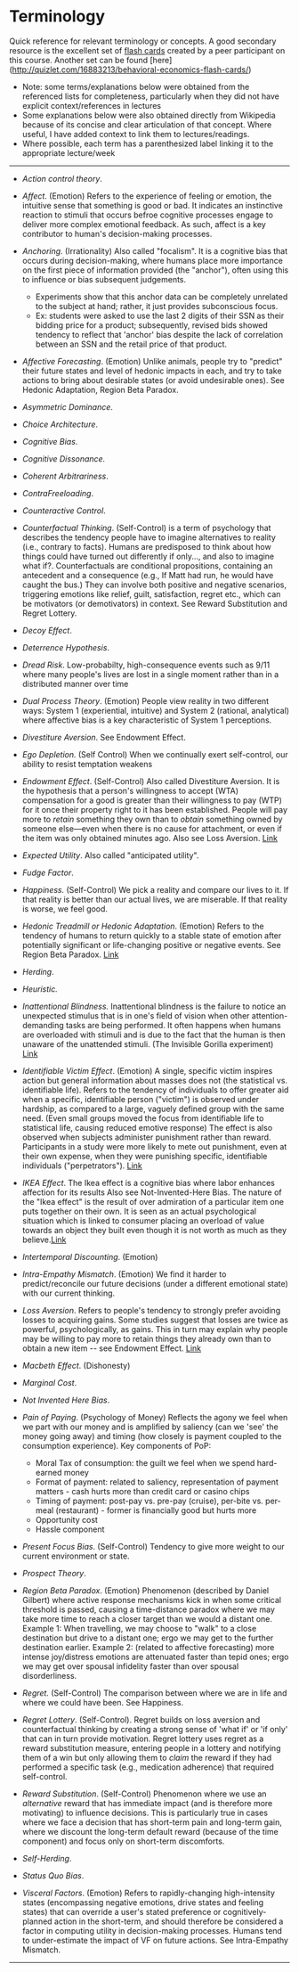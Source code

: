 # Terminology

Quick reference for relevant terminology or concepts. A good secondary resource is the excellent set of [flash cards](http://quizlet.com/23020804/behavioral-economics-glossary-all-may-2013-flash-cards/) created by a peer participant on this course. Another set can be found [here] (http://quizlet.com/16883213/behavioral-economics-flash-cards/)

 * Note: some terms/explanations below were obtained from the referenced lists for completeness, particularly when they did not have explicit context/references in lectures
 * Some explanations below were also obtained directly from Wikipedia because of its concise and clear articulation of that concept. Where useful, I have added context to link them to lectures/readings.
 * Where possible, each term has a parenthesized label linking it to the appropriate lecture/week
*****

* *Action control theory*.

* *Affect*. (Emotion) Refers to the experience of feeling or emotion, the intuitive sense that something is good or bad. It indicates an instinctive reaction to stimuli that occurs befroe cognitive processes engage to deliver more complex emotional feedback. As such, affect is a key contributor to human's decision-making processes.


* *Anchoring*. (Irrationality) Also called "focalism". It is a cognitive bias that occurs during decision-making, where humans place more importance on the first piece of information provided (the "anchor"), often using this to influence or bias subsequent judgements.
     * Experiments show that this anchor data can be completely unrelated to the subject at hand; rather, it just provides subconscious focus.
     * Ex: students were asked to use the last 2 digits of their SSN as their bidding price for a product; subsequently, revised bids showed tendency to reflect that 'anchor' bias despite the lack of correlation between an SSN and the retail price of that product.


* *Affective Forecasting*. (Emotion) Unlike animals, people try to "predict" their future states and level of hedonic impacts in each, and try to take actions to bring about desirable states (or avoid undesirable ones). See Hedonic Adaptation, Region Beta Paradox.


* *Asymmetric Dominance*.


* *Choice Architecture*.


* *Cognitive Bias*.


* *Cognitive Dissonance.*


* *Coherent Arbitrariness*.


* *ContraFreeloading*.


* *Counteractive Control*.


* *Counterfactual Thinking*. (Self-Control) is a term of psychology that describes the tendency people have to imagine alternatives to reality (i.e., contrary to facts). Humans are predisposed to think about how things could have turned out differently if only..., and also to imagine what if?. Counterfactuals are conditional propositions, containing an antecedent and a consequence (e.g., If Matt had run, he would have caught the bus.) They can involve both positive and negative scenarios, triggering emotions like relief, guilt, satisfaction, regret etc., which can be motivators (or demotivators) in context. See Reward Substitution and Regret Lottery.


* *Decoy Effect*.


* *Deterrence Hypothesis*.


* *Dread Risk*. Low-probabilty, high-consequence events such as 9/11 where many people's lives are lost in a single moment rather than in a distributed manner over time


* *Dual Process Theory*. (Emotion) People view reality in two different ways: System 1 (experiential, intuitive) and System 2 (rational, analytical) where affective bias is a key characteristic of System 1 perceptions.

* *Divestiture Aversion*. See Endowment Effect.


* *Ego Depletion.* (Self Control) When we continually exert self-control, our ability to resist temptation weakens


* *Endowment Effect*. (Self-Control) Also called Divestiture Aversion. It is the hypothesis that a person's willingness to accept (WTA) compensation for a good is greater than their willingness to pay (WTP) for it once their property right to it has been established. People will pay more to *retain* something they own than to *obtain* something owned by someone else—even when there is no cause for attachment, or even if the item was only obtained minutes ago. Also see Loss Aversion. [Link](http://en.wikipedia.org/wiki/Endowment_effect)


* *Expected Utility*. Also called "anticipated utility".


* *Fudge Factor*.

* *Happiness.* (Self-Control) We pick a reality and compare our lives to it. If that reality is better than our actual lives, we are miserable. If that reality is worse, we feel good.

* *Hedonic Treadmill or Hedonic Adaptation*. (Emotion) Refers to the tendency of humans to return quickly to a stable state of emotion after potentially significant or life-changing positive or negative events. See Region Beta Paradox. [Link](http://en.wikipedia.org/wiki/Hedonic_treadmill)

* *Herding*.


* *Heuristic.*

* *Inattentional Blindness.* Inattentional blindness is the failure to notice an unexpected stimulus that is in one's field of vision when other attention-demanding tasks are being performed. It often happens when humans are overloaded with stimuli and is due to the fact that the human is then unaware of the unattended stimuli. (The Invisible Gorilla experiment) [Link](http://en.wikipedia.org/wiki/Inattentional_blindness)

* *Identifiable Victim Effect*. (Emotion) A single, specific victim inspires action but general information about masses does not (the statistical vs. identifiable life). Refers to the tendency of individuals to offer greater aid when a specific, identifiable person ("victim") is observed under hardship, as compared to a large, vaguely defined group with the same need. (Even small groups moved the focus from identifiable life to statistical life, causing reduced emotive response) The effect is also observed when subjects administer punishment rather than reward. Participants in a study were more likely to mete out punishment, even at their own expense, when they were punishing specific, identifiable individuals ("perpetrators"). [Link](http://en.wikipedia.org/wiki/Identifiable_victim_effect)


* *IKEA Effect*. The Ikea effect is a cognitive bias where labor enhances affection for its results Also see Not-Invented-Here Bias. The nature of the "Ikea effect" is the result of over admiration of a particular item one puts together on their own. It is seen as an actual psychological situation which is linked to consumer placing an overload of value towards an object they built even though it is not worth as much as they believe.[Link](http://en.wikipedia.org/wiki/Ikea_Effect)


* *Intertemporal Discounting*. (Emotion)


* *Intra-Empathy Mismatch*. (Emotion) We find it harder to predict/reconcile our future decisions (under a different emotional state) with our current thinking.


* *Loss Aversion*. Refers to people's tendency to strongly prefer avoiding losses to acquiring gains. Some studies suggest that losses are twice as powerful, psychologically, as gains. This in turn may explain why people may be willing to pay more to retain things they already own than to obtain a new item -- see Endowment Effect. [Link](http://en.wikipedia.org/wiki/Loss_aversion)


* *Macbeth Effect*. (Dishonesty)


* *Marginal Cost*.


* *Not Invented Here Bias*.


* *Pain of Paying*. (Psychology of Money) Reflects the agony we feel when we part with our money and is amplified by saliency (can we 'see' the money going away) and timing (how closely is payment coupled to the consumption experience). Key components of PoP:
     * Moral Tax of consumption: the guilt we feel when we spend hard-earned money
     * Format of payment: related to saliency, representation of payment matters - cash hurts more than credit card or casino chips
     * Timing of payment: post-pay vs. pre-pay (cruise), per-bite vs. per-meal (restaurant) - former is financially good but hurts more
     * Opportunity cost
     * Hassle component


* *Present Focus Bias*. (Self-Control) Tendency to give more weight to our current environment or state.


* *Prospect Theory*.


* *Region Beta Paradox*. (Emotion) Phenomenon (described by Daniel Gilbert) where active response mechanisms kick in when some critical threshold is passed, causing a time-distance paradox where we may take more time to reach a closer target than we would a distant one. Example 1: When travelling, we may choose to "walk" to a close destination but drive to a distant one; ergo we may get to the further destination earlier. Example 2: (related to affective forecasting) more intense joy/distress emotions are attenuated faster than tepid ones; ergo we may get over spousal infidelity faster than over spousal disorderliness.

* *Regret.* (Self-Control) The comparison between where we are in life and where we could have been. See Happiness.

* *Regret Lottery*. (Self-Control). Regret builds on loss aversion and counterfactual thinking by creating a strong sense of 'what if' or 'if only' that can in turn provide motivation. Regret lottery uses regret as a reward substitution measure, entering people in a lottery and notifying them of a win but only allowing them to *claim* the reward if they had performed a specific task (e.g., medication adherence) that required self-control.


* *Reward Substitution*. (Self-Control) Phenomenon where we use an *alternative* reward that has immediate impact (and is therefore more motivating) to influence decisions. This is particularly true in cases where we face a decision that has short-term pain and long-term gain, where we discount the long-term default reward (because of the time component) and focus only on short-term discomforts.

* *Self-Herding*.


* *Status Quo Bias*.


* *Visceral Factors*. (Emotion) Refers to rapidly-changing high-intensity states (encompassing negative emotions, drive states and feeling states) that can override a user's stated preference or cognitively-planned action in the short-term, and should therefore be considered a factor in computing utility in decision-making processes. Humans tend to under-estimate the impact of VF on future actions. See Intra-Empathy Mismatch.

****

